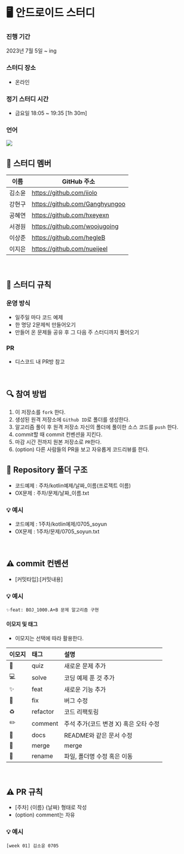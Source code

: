 # 🖥 안드로이드 스터디
### 진행 기간
2023년 7월 5일 ~ ing

### 스터디 장소
- 온라인
### 정기 스터디 시간
- 금요일 18:05 ~ 19:35 [1h 30m]
### 언어
<img src="https://img.shields.io/badge/kotlin-007396.svg?&style=for-the-badge&logo=kotlin&logoColor=white"> 


<br/>


## 🙌 스터디 멤버
이름|GitHub 주소|
---|---|
김소윤|https://github.com/iiolo
강현구|https://github.com/Ganghyungoo
공혜연|https://github.com/hxeyexn
서경원|https://github.com/woojugoing
이상준|https://github.com/hegleB
이지은|https://github.com/nueijeel

<br/>

## 📌 스터디 규칙

### 운영 방식
- 일주일 마다 코드 예제
- 한 명당 2문제씩 만들어오기
- 만들어 온 문제들 공유 후 그 다음 주 스터디까지 풀어오기


### PR 
- 디스코드 내 PR방 참고




<br/>

## 🔍 참여 방법
1. 이 저장소를 `fork` 한다.
2. 생성된 원격 저장소에 `Github ID`로 폴더를 생성한다.
3. 알고리즘 풀이 후 원격 저장소 자신의 폴더에 풀이한 소스 코드를 `push` 한다.
4. commit할 때 commit 컨벤션을 지킨다.
5. 마감 시간 전까지 원본 저장소로 `PR`한다.
6. (option) 다른 사람들의 PR을 보고 자유롭게 코드리뷰를 한다.


## 📁 Repository 폴더 구조
- 코드예제 : 주차/kotlin예제/날짜_이름(프로젝트 이름)
- OX문제 : 주차/문제/날짜_이름.txt

### 💡 예시
- 코드예제 : 1주차/kotlin예제/0705_soyun
- OX문제 : 1주차/문제/0705_soyun.txt

<br/>

## ⚠️ commit 컨벤션
- \[커밋타입]:[커밋내용]

### 💡 예시
`✨feat: BOJ_1000.A+B 문제 알고리즘 구현`

#### 이모지 및 태그
- 이모지는 선택에 따라 활용한다.

| 이모지 | 태그       | 설명                      |
|:----|:---------|:------------------------|
|📎   | quiz    | 새로운 문제 추가               |
|💻   |  solve  | 코딩 예제 푼 것 추가           |
| ✨   | feat     | 새로운 기능 추가               |
| 🐛  | fix      | 버그 수정                   |
| ♻️  | refactor | 코드 리팩토링                 |
| ✏️  | comment  | 주석 추가(코드 변경 X) 혹은 오타 수정 |
| 📝  | docs     | README와 같은 문서 수정        |
| 🔀  | merge    | merge                   |
| 🚚  | rename   | 파일, 폴더명 수정 혹은 이동        |


<br/>

## ⚠️ PR 규칙

- [주차] {이름} {날짜} 형태로 작성
- (option) comment는 자유

### 💡 예시
`[week 01] 김소윤 0705`
